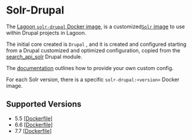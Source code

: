 # Solr-Drupal

The [Lagoon `solr-drupal` Docker image](https://github.com/uselagoon/lagoon-images/blob/main/images/solr-drupal/7.7.Dockerfile), is a customized[`Solr` image](./) to use within Drupal projects in Lagoon.

The initial core created is `Drupal` , and it is created and configured starting from a Drupal customized and optimized configuration, copied from the [search\_api\_solr](https://www.drupal.org/project/search_api_solr) Drupal module.

The [documentation](./#lagoon-and-openshift-adaptions) outlines how to provide your own custom config.

For each Solr version, there is a specific `solr-drupal:<version>` Docker image.

## Supported Versions

* 5.5 [\[Dockerfile\]](https://github.com/uselagoon/lagoon-images/blob/main/images/solr-drupal/5.5.Dockerfile)
* 6.6 [\[Dockerfile\]](https://github.com/uselagoon/lagoon-images/blob/main/images/solr-drupal/6.6.Dockerfile)
* 7.7 [\[Dockerfile\]](https://github.com/uselagoon/lagoon-images/blob/main/images/solr-drupal/7.7.Dockerfile)


